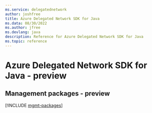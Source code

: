 ```yaml
---
ms.service: delegatednetwork
author: joshfree
title: Azure Delegated Network SDK for Java
ms.data: 08/30/2022
ms.author: jfree
ms.devlang: java
description: Reference for Azure Delegated Network SDK for Java
ms.topic: reference
---
```

# Azure Delegated Network SDK for Java - preview

## Management packages - preview
[!INCLUDE [mgmt-packages](delegated-network-mgmt-index.md)]